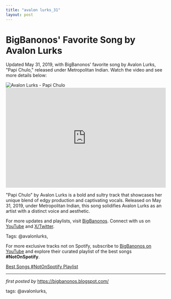 ```yaml
---
title: "avalon lurks_31"
layout: post
---
```

<!-- Post Title -->
<h1 >BigBanonos' Favorite Song by Avalon Lurks</h1> <!-- Introductory Text -->
<p >Updated May 31, 2019, with BigBanonos' favorite song by Avalon Lurks, "Papi Chulo," released under Metropolitan Indian. Watch the video and see more details below:</p> <!-- Featured Image -->
<div > <img src="https://imgproxy.ra.co/_/quality:66/aHR0cHM6Ly9zdGF0aWMucmEuY28vaW1hZ2VzL3Byb2ZpbGVzL3NxdWFyZS9hdmFsb25sdXJrcy5qcGc_ZGF0ZVVwZGF0ZWQ9MTcwMjQwMzA4MjAwMA==" alt="Avalon Lurks - Papi Chulo" />
</div> <!-- YouTube Video Embed -->
<div > <iframe width="100%" height="315" src="https://www.youtube.com/embed/tIKQmnKewk4" title="avalon lurks - papi chulo (official video)" frameborder="0" allow="accelerometer; autoplay; clipboard-write; encrypted-media; gyroscope; picture-in-picture; web-share" referrerpolicy="strict-origin-when-cross-origin" allowfullscreen></iframe>
</div> <!-- Song Information -->
<div > <p>"Papi Chulo" by Avalon Lurks is a bold and sultry track that showcases her unique blend of edgy production and captivating vocals. Released on May 31, 2019, under Metropolitan Indian, this song solidifies Avalon Lurks as an artist with a distinct voice and aesthetic.</p>
</div> <!-- Footer Links -->
<div > <p>For more updates and playlists, visit <a href="https://bigbanonos.blogspot.com/" target="_blank">BigBanonos</a>. Connect with us on <a href="https://www.youtube.com/@BigBanonos" target="_blank">YouTube</a> and <a href="https://x.com/bigbanonos" target="_blank">X/Twitter</a>.</p>
</div> <!-- Tags -->
<p >Tags: @avalonlurks,</p>


<!--Subscribe and Playlist Links-->
<div>
    <p>For more exclusive tracks not on Spotify, subscribe to <a href="https://www.youtube.com/@BigBanonos" target="_blank">BigBanonos on YouTube</a> and explore their curated playlist of the best songs <strong>#NotOnSpotify</strong>.</p>
    <p><a href="https://www.youtube.com/playlist?list=PLtuNtuTatqI0kFahUCbtbfenC_ET5O_tr" target="_blank">Best Songs #NotOnSpotify Playlist<br /></a></p></div>

<hr />

<p><em>first posted by</em> <a href="https://bigbanonos.blogspot.com/" rel="noopener" target="_new">https://bigbanonos.blogspot.com/</a></p>

<p>tags: @avalonlurks,</p>
